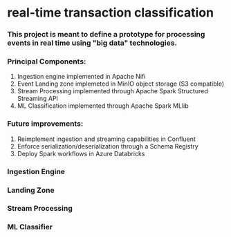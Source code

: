 # real-time transaction classification

### This project is meant to define a prototype for processing events in real time using "big data" technologies. 

### Principal Components:
1. Ingestion engine implemented in Apache Nifi  
2. Event Landing zone implemeted in MinIO object storage (S3 compatible)  
3. Stream Processing implemented through Apache Spark Structured Streaming API  
4. ML Classification implemented through Apache Spark MLlib  

### Future improvements:
1. Reimplement ingestion and streaming capabilities in Confluent  
2. Enforce serialization/deserialization through a Schema Registry  
3. Deploy Spark workflows in Azure Databricks  


### Ingestion Engine


### Landing Zone


### Stream Processing


### ML Classifier


